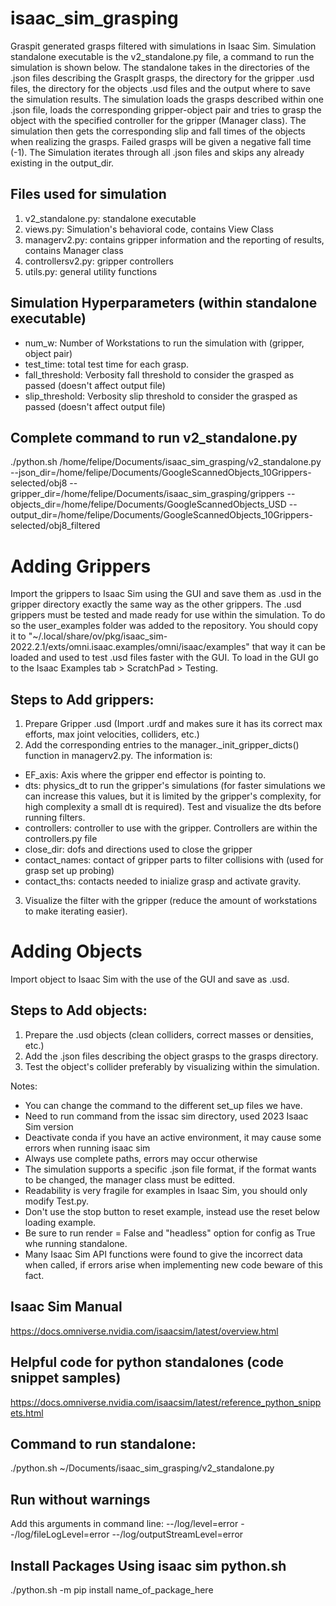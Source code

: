 # isaac_sim_grasping
Graspit generated grasps filtered with simulations in Isaac Sim. Simulation standalone executable is the v2_standalone.py file, a command to run the simulation is shown below. The standalone takes in the directories of the .json files describing the GraspIt grasps, the directory for the gripper .usd files, the directory for the objects .usd files and the output where to save the simulation results. The simulation loads the grasps described within one .json file, loads the corresponding gripper-object pair and tries to grasp the object with the specified controller for the gripper (Manager class). The simulation then gets the corresponding slip and fall times of the objects when realizing the grasps. Failed grasps will be given a negative fall time (-1). The Simulation iterates through all .json files and skips any already existing in the output_dir. 

## Files used for simulation
1) v2_standalone.py: standalone executable
2) views.py: Simulation's behavioral code, contains View Class
3) managerv2.py: contains gripper information and the reporting of results, contains Manager class
4) controllersv2.py: gripper controllers
5) utils.py: general utility functions

## Simulation Hyperparameters (within standalone executable)
- num_w: Number of Workstations to run the simulation with (gripper, object pair)
- test_time: total test time for each grasp.
- fall_threshold: Verbosity fall threshold to consider the grasped as passed (doesn't affect output file)
- slip_threshold: Verbosity slip threshold to consider the grasped as passed (doesn't affect output file)

## Complete command to run v2_standalone.py 
 ./python.sh /home/felipe/Documents/isaac_sim_grasping/v2_standalone.py --json_dir=/home/felipe/Documents/GoogleScannedObjects_10Grippers-selected/obj8 --gripper_dir=/home/felipe/Documents/isaac_sim_grasping/grippers --objects_dir=/home/felipe/Documents/GoogleScannedObjects_USD --output_dir=/home/felipe/Documents/GoogleScannedObjects_10Grippers-selected/obj8_filtered

# Adding Grippers
Import the grippers to Isaac Sim using the GUI and save them as .usd in the gripper directory exactly the same way as the other grippers. The .usd grippers must be tested and made ready for use within the simulation. To do so the user_examples folder was added to the repository. You should copy it to "~/.local/share/ov/pkg/isaac_sim-2022.2.1/exts/omni.isaac.examples/omni/isaac/examples" that way it can be loaded and used to test .usd files faster with the GUI. To load in the GUI go to the Isaac Examples tab >  ScratchPad > Testing.
## Steps to Add grippers:
1) Prepare Gripper .usd (Import .urdf and makes sure it has its correct max efforts, max joint velocities, colliders, etc.)
2) Add the corresponding entries to the manager._init_gripper_dicts() function in managerv2.py. The information is:
- EF_axis: Axis where the gripper end effector is pointing to.
- dts: physics_dt to run the gripper's simulations (for faster simulations we can increase this values, but it is limited by the gripper's complexity, for high complexity a small dt is required). Test and visualize the dts before running filters.
- controllers: controller to use with the gripper. Controllers are within the controllers.py file
- close_dir: dofs and directions used to close the gripper
- contact_names: contact of gripper parts to filter collisions with (used for grasp set up probing)
- contact_ths: contacts needed to inialize grasp and activate gravity.
3) Visualize the filter with the gripper (reduce the amount of workstations to make iterating easier).

# Adding Objects
Import object to Isaac Sim with the use of the GUI and save as .usd.
## Steps to Add objects:
1) Prepare the .usd objects (clean colliders, correct masses or densities, etc.)
2) Add the .json files describing the object grasps to the grasps directory.
3) Test the object's collider preferably by visualizing within the simulation.

Notes: 
- You can change the command to the different set_up files we have.
- Need to run command from the issac sim directory, used 2023 Isaac Sim version
- Deactivate conda if you have an active environment, it may cause some errors when running isaac sim
- Always use complete paths, errors may occur otherwise
- The simulation supports a specific .json file format, if the format wants to be changed, the manager class must be editted.
- Readability is very fragile for examples in Isaac Sim, you should only modify Test.py.
- Don't use the stop button to reset example, instead use the reset below loading example.
- Be sure to run render = False and "headless" option for config as True whe running standalone.
- Many Isaac Sim API functions were found to give the incorrect data when called, if errors arise when implementing new code beware of this fact.

## Isaac Sim Manual
https://docs.omniverse.nvidia.com/isaacsim/latest/overview.html

## Helpful code for python standalones (code snippet samples)
https://docs.omniverse.nvidia.com/isaacsim/latest/reference_python_snippets.html

## Command to run standalone:
 ./python.sh ~/Documents/isaac_sim_grasping/v2_standalone.py

## Run without warnings 
Add this arguments in command line:
 --/log/level=error --/log/fileLogLevel=error --/log/outputStreamLevel=error

## Install Packages Using isaac sim python.sh
 ./python.sh -m pip install name_of_package_here
